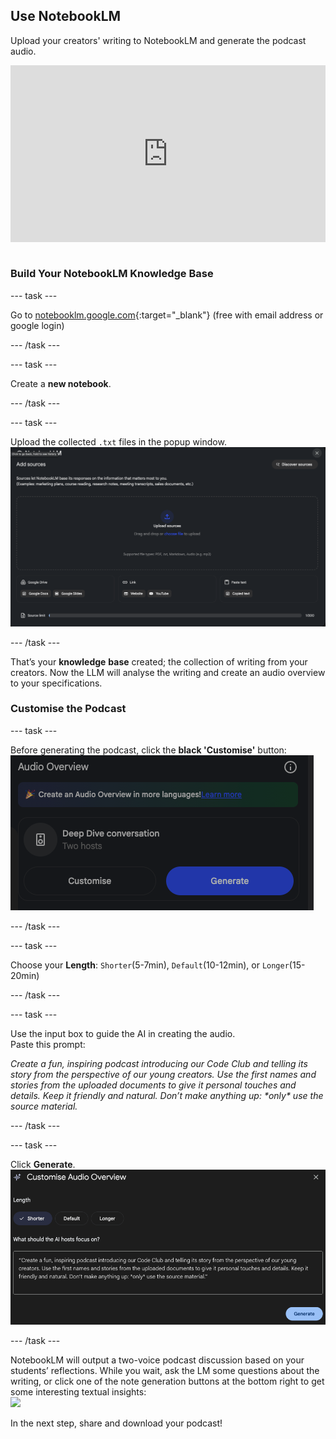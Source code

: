 ## Use NotebookLM
Upload your creators' writing to NotebookLM and generate the podcast audio.

<html>
<div style="position: relative; overflow: hidden; padding-top: 56.25%;">
<iframe style="position: absolute; top: 0; left: 0; right: 0; width: 100%; height: 100%; border: none;" src="https://www.youtube.com/embed/CcQN6SxfOIk?rel=0&cc_load_policy=1" allowfullscreen allow="accelerometer; autoplay; clipboard-write; encrypted-media; gyroscope; picture-in-picture; web-share">
</iframe>
</div><br>
</html>


### Build Your NotebookLM Knowledge Base

--- task ---

Go to [notebooklm.google.com](http://notebooklm.google.com){:target="_blank"} (free with email address or google login)

--- /task ---

--- task ---

Create a **new notebook**.

--- /task ---

--- task ---

Upload the collected `.txt` files in the popup window.
![](images/add_sources.png)

--- /task ---

That’s your **knowledge** **base** created; the collection of writing from your creators. Now the LLM will analyse the writing and create an audio overview to your specifications.

### Customise the Podcast 

--- task ---

Before generating the podcast, click the **black 'Customise'** button:  
![](images/audio_overview.png)

--- /task ---

--- task ---

Choose your **Length**: `Shorter`(5-7min), `Default`(10-12min), or `Longer`(15-20min)  

--- /task ---

--- task ---

Use the input box to guide the AI in creating the audio.   
   Paste this prompt:

   *Create a fun, inspiring podcast introducing our Code Club and telling its story from the perspective of our young creators. Use the first names and stories from the uploaded documents to give it personal touches and details. Keep it friendly and natural. Don’t make anything up: \*only\* use the source material.*

--- /task ---

--- task ---

Click **Generate**.
![](images/customise_audio.png)

--- /task ---


NotebookLM will output a two-voice podcast discussion based on your students’ reflections. While you wait, ask the LM some questions about the writing, or click one of the note generation buttons at the bottom right to get some interesting textual insights:  
![](images/note_buttons.png)  

In the next step, share and download your podcast!